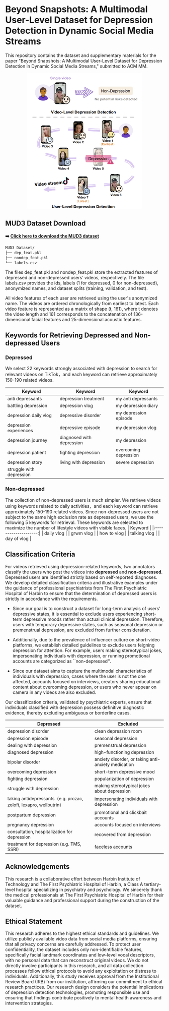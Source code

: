 # Beyond Snapshots: A Multimodal User-Level Dataset for Depression Detection in Dynamic Social Media Streams

This repository contains the dataset and supplementary materials for the paper "Beyond Snapshots: A Multimodal User-Level Dataset for Depression Detection in Dynamic Social Media Streams," submitted to ACM MM.

<p align="center">
  <img src="figure.png" alt="figure" width="366" height="432">  </p>

## MUD3 Dataset Download

**➡️ [Click here to download the MUD3 dataset](https://drive.google.com/drive/folders/19q0Oi-rOJPvowZHhIINuIVUq-p_CABdz?usp=drive_link)**
```
MUD3 Dataset/
├── dep_feat.pkl
├── nondep_feat.pkl
└── labels.csv
```
The files dep_feat.pkl and nondep_feat.pkl store the extracted features of depressed and non-depressed users’ videos, respectively. The file labels.csv provides the ids, labels (1 for depressed, 0 for non-depressed), anonymized names, and dataset splits (training, validation, and test). 

All video features of each user are retrieved using the user's anonymized name. The videos are ordered chronologically from earliest to latest. Each video feature is represented as a matrix of shape (t, 161), where t denotes the video length and 161 corresponds to the concatenation of 136-dimensional facial features and 25-dimensional acoustic features.

## Keywords for Retrieving Depressed and Non-depressed Users
### Depressed
We select 22 keywords strongly associated with depression to search for relevant videos on TikTok，and each keyword can retrieve approximately 150-190 related videos.

| Keyword                  |              Keyword            |          Keyword         |
|--------------------------|---------------------------------|--------------------------|
| anti depressants         | depression treatment            | my anti depressants      |
| battling depression      | depression vlog                 | my depression diary      |
| depression daily vlog    | depressive disorder             | my depression episode    |
| depression experiences   | depressive episode              | my depression vlog       |
| depression journey       | diagnosed with depression       | my depression            |
| depression patient       | fighting depression             | overcoming depression    |
| depression story         | living with depression          | severe depression        |
| struggle with depression |     |     |



### Non-depressed
The collection of non-depressed users is much simpler. We retrieve videos using keywords related to daily activities，and each keyword can retrieve approximately 150-190 related videos. Since non-depressed users are not subject to the same high exclusion rate as depressed users, we use the following 5 keywords for retrieval. These keywords are selected to maximize the number of lifestyle videos with visible faces.
| Keyword                  |
|:--------------------:|
| daily vlog        |
| grwm vlog        |
| how to vlog        |
| talking vlog        |
| day of vlog        |


## Classification Criteria 
For videos retrieved using depression-related keywords, two annotators classify the users who post the videos into **depressed** and **non-depressed**. Depressed users are identified strictly based on self-reported diagnoses. We develop detailed classification criteria and illustrative examples under the guidance of professional psychiatrists from The First Psychiatric Hospital of Harbin to ensure that the determination of depressed users is strictly in accordance with the requirements.

 - Since our goal is to construct a dataset for long-term analysis of users' depressive states, it is essential to exclude users experiencing short-term depressive moods rather than actual clinical depression. Therefore, users with temporary depressive states, such as seasonal depression or premenstrual depression, are excluded from further consideration. 

 - Additionally, due to the prevalence of influencer culture on short-video platforms, we establish detailed guidelines to exclude users feigning depression for attention. For example, users making stereotypical jokes, impersonating individuals with depression, or running promotional accounts are categorized as ``non-depressed''. 

 - Since our dataset aims to capture the multimodal characteristics of individuals with depression, cases where the user is not the one affected, accounts focused on interviews, creators sharing educational content about overcoming depression, or users who never appear on camera in any videos are also excluded.

Our classification criteria, validated by psychiatric experts, ensure that individuals classified with depression possess definitive diagnostic evidence, thereby excluding ambiguous or borderline cases.


| Depressed            |        Excluded     |
|--------------------------|---------------------------------|
| depression disorder                | clean depression room                              |
| depression episode                   | seasonal depression                               |
| dealing with depression              | premenstrual depression                             |
| diagnosed depression               | high-functioning depression                             |
| bipolar disorder            | anxiety disorder, or taking anti-anxiety medication |
| overcoming depression                | short-term depressive mood                            |
| fighting depression   |  popularization of depression              |
| struggle with depression    | making stereotypical jokes about depression    |
| taking antidepressants（e.g. prozac, zoloft, lexapro, wellbutrin）    | impersonating individuals with depression     |
| postpartum depression    | promotional and clickbait accounts                           |
| pregnancy depression    | accounts focused on interviews                             |
| consultation, hospitalization for depression  | recovered from depression   |
| treatment for depression (e.g. TMS, SSRI)    | faceless accounts        |


## Acknowledgements
This research is a collaborative effort between Harbin Institute of Technology and The First Psychiatric Hospital of Harbin, a Class A tertiary-level hospital specializing in psychiatry and psychology. We sincerely thank the medical professionals at The First Psychiatric Hospital of Harbin for their valuable guidance and professional support during the construction of the dataset.

## Ethical Statement
This research adheres to the highest ethical standards and guidelines. We utilize publicly available video data from social media platforms, ensuring that all privacy concerns are carefully addressed. To protect user confidentiality, the dataset includes only non-identifiable features, specifically facial landmark coordinates and low-level vocal descriptors, with no personal data that can reconstruct original videos. We do not directly involve participants in this research, and all data collection processes follow ethical protocols to avoid any exploitation or distress to individuals. Additionally, this study receives approval from the Institutional Review Board (IRB) from our institution, affirming our commitment to ethical research practices. Our research design considers the potential implications of depression detection technologies, promoting responsible use and ensuring that findings contribute positively to mental health awareness and intervention strategies. 

